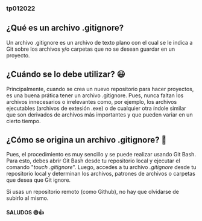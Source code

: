 ### tp012022

## ¿Qué es un archivo .gitignore?

Un archivo .gitignore es un archivo de texto plano con el cual se le indica a Git 
sobre los archivos y/o carpetas que no se desean guardar en un proyecto.

## ¿Cuándo se lo debe utilizar? :smiley:

   Principalmente, cuando se crea un nuevo repositorio para hacer proyectos, es una buena prática tener un archivo .gitignore. Pues, nunca faltan
los archivos innecesarios o irrelevantes como, por ejemplo, los archivos ejecutables (archivos de extesión .exe) o de cualquier otra índole similar que son derivados de archivos más importantes y que pueden variar en un cierto tiempo.

## ¿Cómo se origina un archivo .gitignore? 🤖

Pues, el procedimiento es muy sencillo y se puede realizar usando Git Bash. Para esto, debes abrir Git Bash desde tu repositorio local y ejecutar el comando "_touch .gitignore_". Luego, accedes a tu archivo _.gitignore_ desde tu repositorio local y determinan los archivos, patrones de archivos o carpetas que desea que Git ignore.
    
  Si usas un repositorio remoto (como Github), no hay que olvidarse de subirlo al mismo.
    
   #### SALUDOS 😄👍
